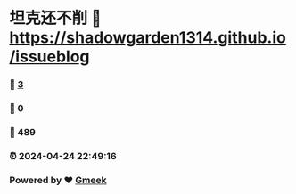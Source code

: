 # 坦克还不削 :link: https://shadowgarden1314.github.io/issueblog 
### :page_facing_up: [3](https://shadowgarden1314.github.io/issueblog/tag.html) 
### :speech_balloon: 0 
### :hibiscus: 489 
### :alarm_clock: 2024-04-24 22:49:16 
### Powered by :heart: [Gmeek](https://github.com/Meekdai/Gmeek)
